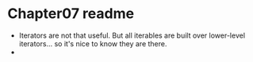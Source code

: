 # Chapter07 readme
- Iterators are not that useful. But all iterables are built over lower-level iterators... so it's nice to know they are there.
- 